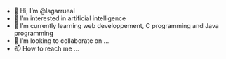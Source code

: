 - 👋 Hi, I’m @lagarrueal
- 👀 I’m interested in artificial intelligence
- 🌱 I’m currently learning web developpement, C programming and Java programming
- 💞️ I’m looking to collaborate on ...
- 📫 How to reach me ...

<!---
lagarrueal/lagarrueal is a ✨ special ✨ repository because its `README.md` (this file) appears on your GitHub profile.
You can click the Preview link to take a look at your changes.
--->

